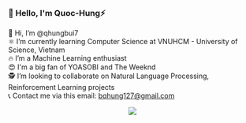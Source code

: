 ### 🚀 Hello, I'm Quoc-Hung⚡
🦄 Hi, I’m @qhungbui7 <br>
⚛️ I’m currently learning Computer Science at VNUHCM - University of Science, Vietnam <br>
🔥 I’m a Machine Learning enthusiast <br>
😍 I'm a big fan of YOASOBI and The Weeknd <br>
🕵️ I’m looking to collaborate on Natural Language Processing, Reinforcement Learning projects <br>
📞 Contact me via this email: bqhung127@gmail.com <br>

<p align="center">
  <img src="https://github.com/qhungbui7/qhungbui7/assets/51830373/460dc263-b538-40ac-8490-1a26df5d1346" />
</p> 

<br>
<!---
qhungbui7/qhungbui7 is a ✨ special ✨ repository because its `README.md` (this file) appears on your GitHub profile.
You can click the Preview link to take a look at your changes.
--->

